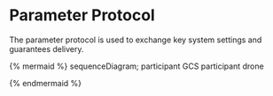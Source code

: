 # Parameter Protocol

The parameter protocol is used to exchange key system settings and guarantees delivery.

{% mermaid %}
sequenceDiagram;
    participant GCS
    participant drone
    

{% endmermaid %}



